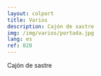 ```yaml
---
layout: colport
title: Varios
description: Cajón de sastre
img: /img/varios/portada.jpg
lang: es
ref: 020
---
```


Cajón de sastre


<div class="section group">
        <div class="col span_2_of_12"></div>
        <div class="col span_8_of_12">
	  <img class="image_enlarge" src="{{ site.baseurl }}/img/varios/amanecer.jpg" alt=""/>
	</div>
        <div class="col span_2_of_12"></div>
</div>
<div class="section group">
        <div class="col span_2_of_12"></div>
	<div class="col span_8_of_12">
	  <img class="image_enlarge" src="{{ site.baseurl }}/img/varios/campos.jpg" alt=""/>
	</div>
        <div class="col span_2_of_12"></div>	
</div>
<div class="section group">
        <div class="col span_2_of_12"></div>
	<div class="col span_8_of_12">
	  <img class="image_enlarge" src="{{ site.baseurl }}/img/varios/props.jpg" alt=""/>
	</div>
        <div class="col span_2_of_12"></div>	
</div>
